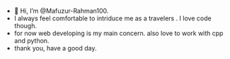- 👋 Hi, I’m @Mafuzur-Rahman100.
- I always feel comfortable to intriduce me as a travelers . I love code though.
- for now web developing is my main concern. also love to work with cpp and python.
- thank you, have a good day.
